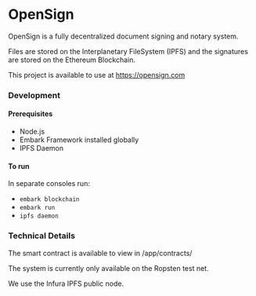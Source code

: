 # OpenSign

OpenSign is a fully decentralized document signing and notary system.  

Files are stored on the Interplanetary FileSystem (IPFS) and the signatures are stored on the Ethereum Blockchain.

This project is available to use at https://opensign.com


### Development
#### Prerequisites
* Node.js
* Embark Framework installed globally
* IPFS Daemon


#### To run
In separate consoles run:

* `embark blockchain`
* `embark run`
* `ipfs daemon`

### Technical Details

The smart contract is available to view in /app/contracts/

The system is currently only available on the Ropsten test net.

We use the Infura IPFS public node.


